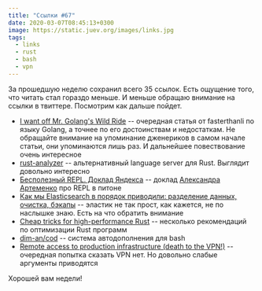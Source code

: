 ```yaml
---
title: "Ссылки #67"
date: 2020-03-07T08:45:13+0300
image: https://static.juev.org/images/links.jpg
tags:
  - links
  - rust
  - bash
  - vpn
---
```

За прошедшую неделю сохранил всего 35 ссылок. Есть ощущение того, что читать стал гораздо меньше. И меньше обращаю внимание на ссылки в твиттере. Посмотрим как дальше пойдет.

* [I want off Mr. Golang's Wild Ride](https://fasterthanli.me/blog/2020/i-want-off-mr-golangs-wild-ride/) -- очередная статья от fasterthanli по языку Golang, а точнее по его достоинствам и недостаткам. Не обращайте внимание на упоминание дженериков в самом начале статьи, они упоминаются лишь раз. И дальнейшее повествование очень интересное
* [rust-analyzer](https://rust-analyzer.github.io/) -- альтернативный language server для Rust. Выглядит довольно интересно
* [Бесполезный REPL. Доклад Яндекса](https://habr.com/ru/company/yandex/blog/490788/) -- доклад [Александра Артеменко](https://twitter.com/svetlyak40wt) про REPL в питоне
* [Как мы Elasticsearch в порядок приводили: разделение данных, очистка, бэкапы](https://habr.com/ru/company/flant/blog/490026/) -- эластик не так прост, как кажется, не по наслышке знаю. Есть на что обратить внимание
* [Cheap tricks for high-performance Rust](https://deterministic.space/high-performance-rust.html) -- несколько рекомендаций по оптимизации Rust программ
* [dim-an/cod](https://github.com/dim-an/cod) -- система автодополнения для bash
* [Remote access to production infrastructure (death to the VPN!)](https://mattslifebytes.com/2020/02/29/remote-access-to-production-infrastructure-death-to-the-vpn/) -- очередная попытка сказать VPN нет. Но довольно слабые аргументы приводятся

Хорошей вам недели!
